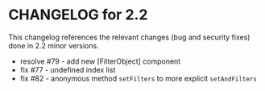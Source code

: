 CHANGELOG for 2.2
=================

This changelog references the relevant changes (bug and security fixes) done
in 2.2 minor versions.

 - resolve #79 - add new [FilterObject] component
 - fix #77 - undefined index list
 - fix #82 - anonymous method `setFilters` to more explicit `setAndFilters`
